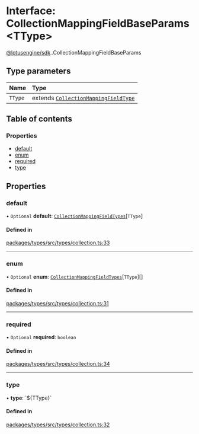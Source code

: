 # Interface: CollectionMappingFieldBaseParams<TType\>

[@lotusengine/sdk](../wiki/@lotusengine.sdk).[<internal>](../wiki/@lotusengine.sdk.%3Cinternal%3E).CollectionMappingFieldBaseParams

## Type parameters

| Name | Type |
| :------ | :------ |
| `TType` | extends [`CollectionMappingFieldType`](../wiki/@lotusengine.sdk.%3Cinternal%3E.CollectionMappingFieldType) |

## Table of contents

### Properties

- [default](../wiki/@lotusengine.sdk.%3Cinternal%3E.CollectionMappingFieldBaseParams#default)
- [enum](../wiki/@lotusengine.sdk.%3Cinternal%3E.CollectionMappingFieldBaseParams#enum)
- [required](../wiki/@lotusengine.sdk.%3Cinternal%3E.CollectionMappingFieldBaseParams#required)
- [type](../wiki/@lotusengine.sdk.%3Cinternal%3E.CollectionMappingFieldBaseParams#type)

## Properties

### default

• `Optional` **default**: [`CollectionMappingFieldTypes`](../wiki/@lotusengine.sdk.%3Cinternal%3E#collectionmappingfieldtypes)[`TType`]

#### Defined in

[packages/types/src/types/collection.ts:33](https://github.com/lotusengine/sdk/blob/fdb90a3/packages/types/src/types/collection.ts#L33)

___

### enum

• `Optional` **enum**: [`CollectionMappingFieldTypes`](../wiki/@lotusengine.sdk.%3Cinternal%3E#collectionmappingfieldtypes)[`TType`][]

#### Defined in

[packages/types/src/types/collection.ts:31](https://github.com/lotusengine/sdk/blob/fdb90a3/packages/types/src/types/collection.ts#L31)

___

### required

• `Optional` **required**: `boolean`

#### Defined in

[packages/types/src/types/collection.ts:34](https://github.com/lotusengine/sdk/blob/fdb90a3/packages/types/src/types/collection.ts#L34)

___

### type

• **type**: \`${TType}\`

#### Defined in

[packages/types/src/types/collection.ts:32](https://github.com/lotusengine/sdk/blob/fdb90a3/packages/types/src/types/collection.ts#L32)
